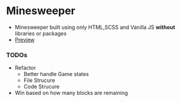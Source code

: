 # Minesweeper

- Minesweeper built using only HTML,SCSS and Vanilla JS **without** libraries or packages
- [Preview](https://bushenzie.github.io/minesweeper/)

### TODOs

- Refactor
  - Better handle Game states
  - File Strucure
  - Code Strucure
- Win based on how many blocks are remaining
